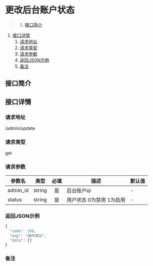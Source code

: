 # 更改后台账户状态

>1. [接口简介](#接口简介 "接口简介")
1. [接口详情](#接口详情 "接口详情")
	1. [请求地址](#请求地址 "请求地址")
	1. [请求类型](#请求类型 "请求类型")
	1. [请求参数](#请求参数 "请求参数")
	1. [返回JSON示例](#返回JSON示例 "返回JSON示例")
	1. [备注](#备注 "备注")



## 接口简介


## 接口详情 

### 请求地址
/admin/update

### 请求类型
get

### 请求参数
| 参数名 | 类型 | 必填 | 描述 | 默认值 |
| --- | :---: | :---: | --- | --- |
| admin_id | string | 是 | 后台账户id | - |
| status | string | 是 | 用户状态 0为禁用 1为启用 | - |


### 返回JSON示例
```javascript
{
  "code": 200,
  "msg": "操作成功",
  "data": []
}
```

### 备注